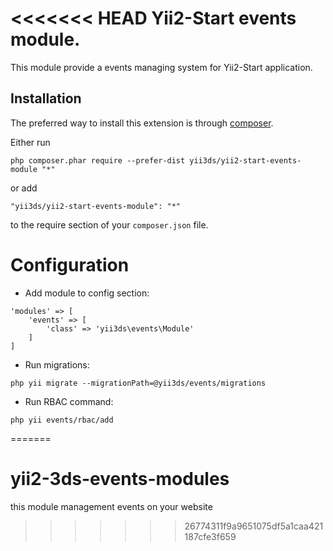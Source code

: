 <<<<<<< HEAD
Yii2-Start events module.
========================
This module provide a events managing system for Yii2-Start application.

Installation
------------

The preferred way to install this extension is through [composer](http://getcomposer.org/download/).

Either run

```
php composer.phar require --prefer-dist yii3ds/yii2-start-events-module "*"
```

or add

```
"yii3ds/yii2-start-events-module": "*"
```

to the require section of your `composer.json` file.

Configuration
=============

- Add module to config section:

```
'modules' => [
    'events' => [
        'class' => 'yii3ds\events\Module'
    ]
]
```

- Run migrations:

```
php yii migrate --migrationPath=@yii3ds/events/migrations
```

- Run RBAC command:

```
php yii events/rbac/add
```
=======
# yii2-3ds-events-modules
this module management events on your website
>>>>>>> 26774311f9a9651075df5a1caa421187cfe3f659
